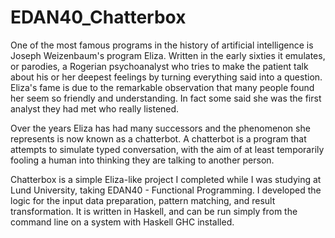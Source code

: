 # EDAN40_Chatterbox

One of the most famous programs in the history of artificial intelligence is Joseph Weizenbaum's program Eliza. Written in the early sixties it emulates, or parodies, a Rogerian psychoanalyst who tries to make the patient talk about his or her deepest feelings by turning everything said into a question. Eliza's fame is due to the remarkable observation that many people found her seem so friendly and understanding. In fact some said she was the first analyst they had met who really listened.

Over the years Eliza has had many successors and the phenomenon she represents is now known as a chatterbot. A chatterbot is a program that attempts to simulate typed conversation, with the aim of at least temporarily fooling a human into thinking they are talking to another person.

Chatterbox is a simple Eliza-like project I completed while I was studying at Lund University, taking EDAN40 - Functional Programming. I developed the logic for the input data preparation, pattern matching, and result transformation. It is written in Haskell, and can be run simply from the command line on a system with Haskell GHC installed.
